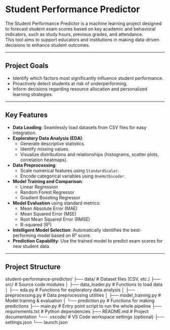 # Student Performance Predictor

The Student Performance Predictor is a machine learning project designed to forecast student exam scores based on key academic and behavioral indicators, such as study hours, previous grades, and attendance.  
This tool aims to support educators and institutions in making data-driven decisions to enhance student outcomes.

---

## Project Goals

- Identify which factors most significantly influence student performance.
- Proactively detect students at risk of underperforming.
- Inform decisions regarding resource allocation and personalized learning strategies.

---

## Key Features

- **Data Loading**: Seamlessly load datasets from CSV files for easy integration.
- **Exploratory Data Analysis (EDA)**:
  - Generate descriptive statistics.
  - Identify missing values.
  - Visualize distributions and relationships (histograms, scatter plots, correlation heatmaps).
- **Data Preprocessing**:
  - Scale numerical features using `StandardScaler`.
  - Encode categorical variables using `OneHotEncoder`.
- **Model Training and Comparison**:
  - Linear Regression
  - Random Forest Regressor
  - Gradient Boosting Regressor
- **Model Evaluation** using standard metrics:
  - Mean Absolute Error (MAE)
  - Mean Squared Error (MSE)
  - Root Mean Squared Error (RMSE)
  - R-squared (R²)
- **Intelligent Model Selection**: Automatically identifies the best-performing model based on R² score.
- **Prediction Capability**: Use the trained model to predict exam scores for new student data.

---


## Project Structure 
student-performance-predictor/
├── data/                    # Dataset files (CSV, etc.)
├── src/                     # Source code modules
│   ├── data_loader.py       # Functions to load data
│   ├── eda.py               # Functions for exploratory data analysis
│   ├── preprocessing.py     # Data preprocessing utilities
│   ├── model_training.py    # Model training & evaluation
│   └── prediction.py       # Functions for making predictions
├── main.py                  # Entry point script to run the whole pipeline
├── requirements.txt         # Python dependencies
├── README.md                # Project documentation
└── .vscode/                 # VS Code workspace settings (optional)
    ├── settings.json
    └── launch.json
